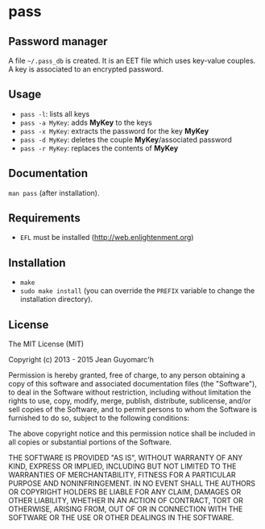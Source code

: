 pass
====

Password manager
----------------

A file `~/.pass_db` is created. It is an EET file which uses key-value couples. A key is associated to an encrypted password.

Usage
-----

* `pass -l`: lists all keys
* `pass -a MyKey`: adds __MyKey__ to the keys
* `pass -x MyKey`: extracts the password for the key __MyKey__
* `pass -d MyKey`: deletes the couple __MyKey__/associated password
* `pass -r MyKey`: replaces the contents of __MyKey__

Documentation
-------------

`man pass` (after installation).


Requirements
------------

* `EFL` must be installed (http://web.enlightenment.org)


Installation
------------

* `make`
* `sudo make install` (you can override the `PREFIX` variable to change the installation directory).


License
-------

The MIT License (MIT)

Copyright (c) 2013 - 2015 Jean Guyomarc'h

Permission is hereby granted, free of charge, to any person obtaining a copy of
this software and associated documentation files (the "Software"), to deal in
the Software without restriction, including without limitation the rights to
use, copy, modify, merge, publish, distribute, sublicense, and/or sell copies of
the Software, and to permit persons to whom the Software is furnished to do so,
subject to the following conditions:

The above copyright notice and this permission notice shall be included in all
copies or substantial portions of the Software.

THE SOFTWARE IS PROVIDED "AS IS", WITHOUT WARRANTY OF ANY KIND, EXPRESS OR
IMPLIED, INCLUDING BUT NOT LIMITED TO THE WARRANTIES OF MERCHANTABILITY, FITNESS
FOR A PARTICULAR PURPOSE AND NONINFRINGEMENT. IN NO EVENT SHALL THE AUTHORS OR
COPYRIGHT HOLDERS BE LIABLE FOR ANY CLAIM, DAMAGES OR OTHER LIABILITY, WHETHER
IN AN ACTION OF CONTRACT, TORT OR OTHERWISE, ARISING FROM, OUT OF OR IN
CONNECTION WITH THE SOFTWARE OR THE USE OR OTHER DEALINGS IN THE SOFTWARE.

